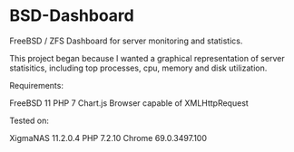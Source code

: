 # BSD-Dashboard
FreeBSD / ZFS Dashboard for server monitoring and statistics.

This project began because I wanted a graphical representation of server statisitics, including top processes, cpu, memory and disk utilization.

Requirements:

FreeBSD 11
PHP 7
Chart.js
Browser capable of XMLHttpRequest

Tested on:

XigmaNAS 11.2.0.4
PHP 7.2.10
Chrome 69.0.3497.100
